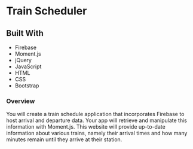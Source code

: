 # Train Scheduler

## Built With
* Firebase
* Moment.js
* jQuery
* JavaScript
* HTML
* CSS
* Bootstrap

### Overview
You will create a train schedule application that incorporates Firebase to host arrival and departure data. Your app will retrieve and manipulate this information with Moment.js. This website will provide up-to-date information about various trains, namely their arrival times and how many minutes remain until they arrive at their station.
